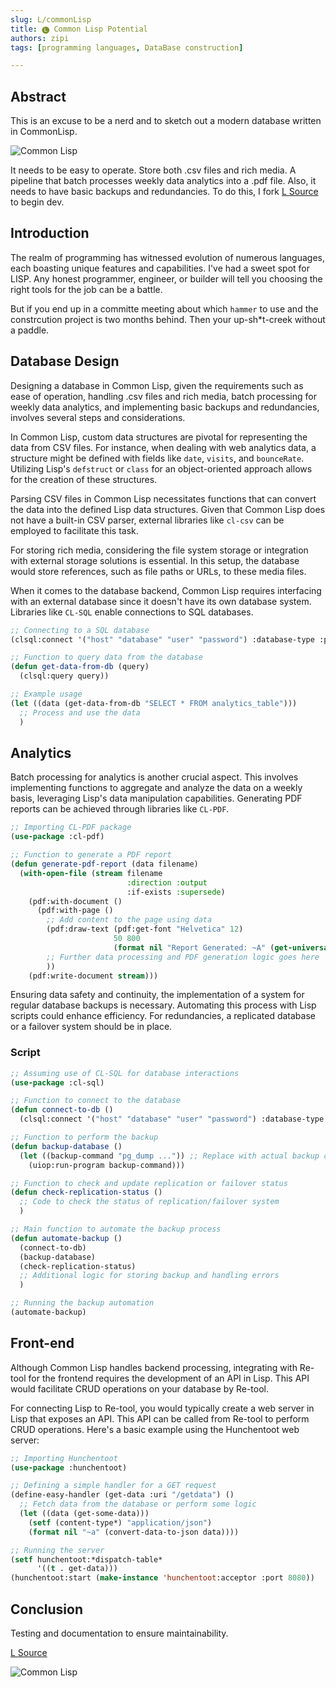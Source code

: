 ```yaml
---
slug: L/commonLisp
title: 🅛 Common Lisp Potential 
authors: zipi
tags: [programming languages, DataBase construction]

---
```


## Abstract 

This is an excuse to be a nerd and to sketch out a modern database written in CommonLisp.

![Common Lisp](/img/lisp.png)
<!--truncate-->

It needs to be easy to operate. Store both .csv files and rich media. A pipeline that batch processes weekly data analytics into a .pdf file. Also, it needs to have basic backups and redundancies. To do this, I fork [L Source](https://github.com/brendanberg/L) to begin dev. 

## Introduction

The realm of programming has witnessed evolution of numerous languages, each boasting unique features and capabilities. I've had a sweet spot for LISP. Any honest programmer, engineer, or builder will tell you choosing the right tools for the job can be a battle. 

But if you end up in a committe meeting about which ```hammer``` to use and the constrcution project is two months behind. Then your up-sh*t-creek without a paddle.

## Database Design 

Designing a database in Common Lisp, given the requirements such as ease of operation, handling .csv files and rich media, 
batch processing for weekly data analytics, and implementing basic backups and redundancies, involves several steps and 
considerations.

In Common Lisp, custom data structures are pivotal for representing the data from CSV files. For instance, when dealing 
with web analytics data, a structure might be defined with fields like `date`, `visits`, and `bounceRate`. Utilizing Lisp's 
`defstruct` or `class` for an object-oriented approach allows for the creation of these structures.

Parsing CSV files in Common Lisp necessitates functions that can convert the data into the defined Lisp data structures. 
Given that Common Lisp does not have a built-in CSV parser, external libraries like `cl-csv` can be employed to facilitate 
this task.

For storing rich media, considering the file system storage or integration with external storage solutions is essential. 
In this setup, the database would store references, such as file paths or URLs, to these media files.

When it comes to the database backend, Common Lisp requires interfacing with an external database since it doesn't have 
its own database system. Libraries like `CL-SQL` enable connections to SQL databases.

```lisp
;; Connecting to a SQL database
(clsql:connect '("host" "database" "user" "password") :database-type :postgres)

;; Function to query data from the database
(defun get-data-from-db (query)
  (clsql:query query))

;; Example usage
(let ((data (get-data-from-db "SELECT * FROM analytics_table")))
  ;; Process and use the data
  )
```

## Analytics

Batch processing for analytics is another crucial aspect. This involves implementing functions to aggregate and analyze 
the data on a weekly basis, leveraging Lisp's data manipulation capabilities. Generating PDF reports can be achieved 
through libraries like `CL-PDF`.

```lisp
;; Importing CL-PDF package
(use-package :cl-pdf)

;; Function to generate a PDF report
(defun generate-pdf-report (data filename)
  (with-open-file (stream filename 
                          :direction :output 
                          :if-exists :supersede)
    (pdf:with-document ()
      (pdf:with-page ()
        ;; Add content to the page using data
        (pdf:draw-text (pdf:get-font "Helvetica" 12) 
                       50 800 
                       (format nil "Report Generated: ~A" (get-universal-time)))
        ;; Further data processing and PDF generation logic goes here
        ))
    (pdf:write-document stream)))
```

Ensuring data safety and continuity, the implementation of a system for regular database backups is necessary. Automating 
this process with Lisp scripts could enhance efficiency. For redundancies, a replicated database or a failover system 
should be in place.

### Script 

```lisp
;; Assuming use of CL-SQL for database interactions
(use-package :cl-sql)

;; Function to connect to the database
(defun connect-to-db ()
  (clsql:connect '("host" "database" "user" "password") :database-type :postgres))

;; Function to perform the backup
(defun backup-database ()
  (let ((backup-command "pg_dump ...")) ;; Replace with actual backup command
    (uiop:run-program backup-command)))

;; Function to check and update replication or failover status
(defun check-replication-status ()
  ;; Code to check the status of replication/failover system
  )

;; Main function to automate the backup process
(defun automate-backup ()
  (connect-to-db)
  (backup-database)
  (check-replication-status)
  ;; Additional logic for storing backup and handling errors
  )

;; Running the backup automation
(automate-backup)
```

## Front-end 

Although Common Lisp handles backend processing, integrating with Re-tool for the 
frontend requires the development of an API in Lisp. This API would facilitate CRUD operations on your database by Re-tool.

For connecting Lisp to Re-tool, you would typically create a web server in Lisp that exposes an API. This API can be 
called from Re-tool to perform CRUD operations. Here's a basic example using the Hunchentoot web server:

```lisp
;; Importing Hunchentoot
(use-package :hunchentoot)

;; Defining a simple handler for a GET request
(define-easy-handler (get-data :uri "/getdata") ()
  ;; Fetch data from the database or perform some logic
  (let ((data (get-some-data)))
    (setf (content-type*) "application/json")
    (format nil "~a" (convert-data-to-json data))))

;; Running the server
(setf hunchentoot:*dispatch-table* 
      '((t . get-data)))
(hunchentoot:start (make-instance 'hunchentoot:acceptor :port 8080))
```
## Conclusion 

Testing and documentation to ensure maintainability. 

[L Source](https://github.com/brendanberg/L)

![Common Lisp](/img/l1.png)